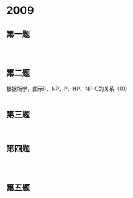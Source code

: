 # 2009

## 第一题

<figure><img src=".gitbook/assets/image.png" alt=""><figcaption></figcaption></figure>

<figure><img src=".gitbook/assets/image (5).png" alt=""><figcaption></figcaption></figure>

<figure><img src=".gitbook/assets/image (6).png" alt=""><figcaption></figcaption></figure>

## 第二题

根据所学，图示P、NP、P、NP、NP-C的关系（10）

<figure><img src=".gitbook/assets/image (7).png" alt=""><figcaption></figcaption></figure>

## 第三题

<figure><img src=".gitbook/assets/image (2).png" alt=""><figcaption></figcaption></figure>

<figure><img src=".gitbook/assets/image (12).png" alt=""><figcaption></figcaption></figure>

## 第四题

<figure><img src=".gitbook/assets/image (3).png" alt=""><figcaption></figcaption></figure>

<figure><img src=".gitbook/assets/image (13).png" alt=""><figcaption></figcaption></figure>

<figure><img src=".gitbook/assets/image (10).png" alt=""><figcaption></figcaption></figure>

## 第五题

<figure><img src=".gitbook/assets/image (4).png" alt=""><figcaption></figcaption></figure>

<figure><img src=".gitbook/assets/image (11).png" alt=""><figcaption></figcaption></figure>

